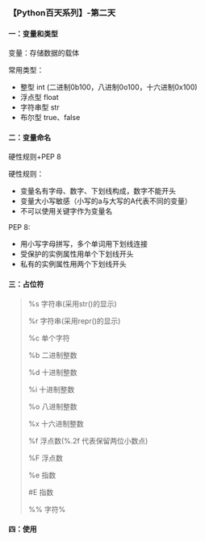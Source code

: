 ### 【Python百天系列】-第二天

#### 一：变量和类型

变量：存储数据的载体

常用类型：

- 整型 int (二进制0b100，八进制0o100，十六进制0x100)
- 浮点型 float
- 字符串型 str
- 布尔型 true、false

#### 二：变量命名

硬性规则+PEP 8

硬性规则：

- 变量名有字母、数字、下划线构成，数字不能开头
- 变量大小写敏感（小写的a与大写的A代表不同的变量）
- 不可以使用关键字作为变量名

PEP 8:

- 用小写字母拼写，多个单词用下划线连接
- 受保护的实例属性用单个下划线开头
- 私有的实例属性用两个下划线开头

#### 三：占位符

> %s 字符串(采用str()的显示)
>
> %r 字符串(采用repr()的显示)
>
> %c 单个字符
>
> %b 二进制整数
>
> %d 十进制整数
>
> %i 十进制整数
>
> %o 八进制整数
>
> %x 十六进制整数
>
> %f 浮点数(%.2f 代表保留两位小数点)
>
> %F 浮点数
>
> %e 指数
>
> #E 指数
>
> %% 字符%

####  四：使用







